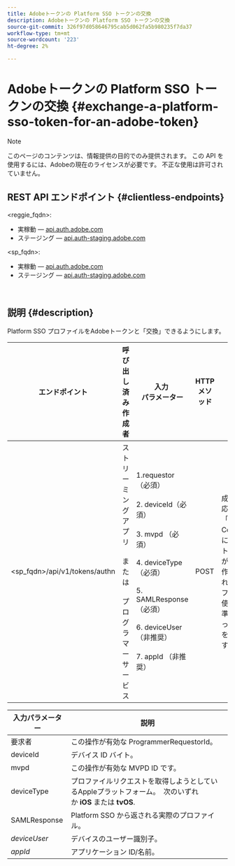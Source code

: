 ```yaml
---
title: Adobeトークンの Platform SSO トークンの交換
description: Adobeトークンの Platform SSO トークンの交換
source-git-commit: 326f97d058646795cab5d062fa5b980235f7da37
workflow-type: tm+mt
source-wordcount: '223'
ht-degree: 2%

---
```



# Adobeトークンの Platform SSO トークンの交換 {#exchange-a-platform-sso-token-for-an-adobe-token}

>[!NOTE]
>
>このページのコンテンツは、情報提供の目的でのみ提供されます。 この API を使用するには、Adobeの現在のライセンスが必要です。 不正な使用は許可されていません。

## REST API エンドポイント {#clientless-endpoints}

&lt;reggie_fqdn>:

* 実稼動 — [api.auth.adobe.com](http://api.auth.adobe.com/)
* ステージング — [api.auth-staging.adobe.com](http://api.auth-staging.adobe.com/)

&lt;sp_fqdn>:

* 実稼動 — [api.auth.adobe.com](http://api.auth.adobe.com/)
* ステージング — [api.auth-staging.adobe.com](http://api.auth-staging.adobe.com/)

</br>

## 説明 {#description}

Platform SSO プロファイルをAdobeトークンと「交換」できるようにします。

| エンドポイント | 呼び出し済み  </br>作成者 | 入力   </br>パラメーター | HTTP  </br>メソッド | 応答 | HTTP  </br>応答 |
| --- | --- | --- | --- | --- | --- |
| &lt;sp_fqdn>/api/v1/tokens/authn | ストリーミングアプリ</br></br>または</br></br>プログラマーサービス | 1.requestor （必須）</br>    </br>2.  deviceId（必須）</br>    </br>3.  mvpd （必須）</br>    </br>4.  deviceType（必須）</br>    </br>5.  SAMLResponse （必須）</br>    </br>6.  deviceUser （非推奨）</br>    </br>7.  appId （非推奨） | POST | 成功した応答は「204 No Content」になり、トークンが正常に作成され、authz フローで使用する準備が整ったことを示します。 | 204 — コンテンツなし   </br>400 — 無効なリクエスト |


| 入力パラメーター | 説明 |
| --- | --- |
| 要求者 | この操作が有効な ProgrammerRequestorId。 |
| deviceId | デバイス ID バイト。 |
| mvpd | この操作が有効な MVPD ID です。 |
| deviceType | プロファイルリクエストを取得しようとしているAppleプラットフォーム。  次のいずれか **iOS** または **tvOS**. |
| SAMLResponse | Platform SSO から返される実際のプロファイル。 |
| _deviceUser_ | デバイスのユーザー識別子。 |
| _appId_ | アプリケーション ID/名前。 |


